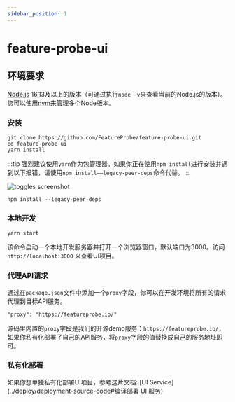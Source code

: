 ```yaml
---
sidebar_position: 1
---
```


# feature-probe-ui

## 环境要求

[Node.js](https://nodejs.org/en/download/) 16.13及以上的版本（可通过执行`node -v`来查看当前的Node.js的版本）。您可以使用[nvm](https://github.com/nvm-sh/nvm)来管理多个Node版本。

### 安装


```shell
git clone https://github.com/FeatureProbe/feature-probe-ui.git
cd feature-probe-ui
yarn install
```

:::tip
强烈建议使用`yarn`作为包管理器。如果你正在使用`npm install`进行安装并遇到以下报错，请使用`npm install——legacy-peer-deps`命令代替。
:::

![toggles screenshot](/local_develop_install_error.png)

```shell
npm install --legacy-peer-deps
```

### 本地开发

```
yarn start
```

该命令启动一个本地开发服务器并打开一个浏览器窗口，默认端口为3000。访问 `http://localhost:3000` 来查看UI项目。


### 代理API请求

通过在`package.json`文件中添加一个`proxy`字段，你可以在开发环境将所有的请求代理到目标API服务。

```
"proxy": "https://featureprobe.io/"
```

源码里内置的`proxy`字段是我们的开源demo服务：`https://featureprobe.io/`，如果你私有化部署了自己的API服务，将`proxy`字段的值替换成自己的服务地址即可。


### 私有化部署

如果你想单独私有化部署UI项目，参考这片文档: [UI Service](../deploy/deployment-source-code#编译部署 UI 服务)